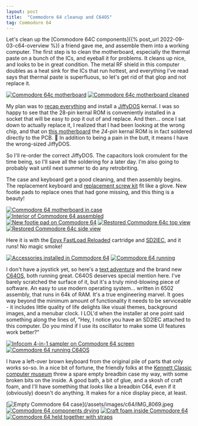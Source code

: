 ```yaml
---
layout: post
title:  "Commodore 64 cleanup and C64OS"
tag: Commodore 64
---
```


Let's clean up the [Commodore 64C components]({% post_url 2022-09-03-c64-overview %}) a friend gave me, and assemble them into a working computer. The first step is to clean the motherboard, especially the thermal paste on a bunch of the ICs, and eyeball it for problems. It cleans up nice, and looks to be in great condition. The metal RF shield in this computer doubles as a heat sink for the ICs that run hottest, and everything I've read says that thermal paste is superfluous, so let's get rid of that glop and not replace it.

[![Commodore 64c motherboard](/assets/images/c64/t/IMG_7719.jpeg)](/assets/images/c64/IMG_7719.jpeg) [![Commodore 64c motherboard cleaned](/assets/images/c64/t/IMG_8073.jpeg)](/assets/images/c64/IMG_8073.jpeg)

My plan was to [recap everything](https://inanis.net/replacing-leaky-capacitors/) and install a [JiffyDOS](https://www.c64-wiki.com/wiki/JiffyDOS) kernal. I was so happy to see that the 28-pin kernal ROM is conveniently installed in a socket that will be easy to pop it out of and replace. And then... once I sat down to actually replace it, I realized that I had been looking at the wrong chip, and that on [this motherboard](https://www.c64-wiki.com/wiki/Motherboard#B-3) the *24-pin* kernal ROM is in fact soldered directly to the PCB. :facepalm: In addition to being a pain in the butt, it means I have the wrong-sized JiffyDOS.

So I'll re-order the correct JiffyDOS. The capacitors look cromulent for the time being, so I'll save all the soldering for a later day. I'm also going to probably wait until next summer to do any retrobriting.

The case and keyboard get a good cleaning, and then assembly begins. The replacement keyboard and [replacement screw kit](https://retroleum.co.uk/) fit like a glove. New footie pads to replace ones that had gone missing, and this thing is a beauty!

[![Commodore 64 motherboard in case](/assets/images/c64/t/IMG_8074.jpeg)](/assets/images/c64/IMG_8074.jpeg) [![Interior of Commodore 64 assembled](/assets/images/c64/t/IMG_8075.jpeg)](/assets/images/c64/IMG_8075.jpeg) [![New footie pad on Commodore 64](/assets/images/c64/t/IMG_8080.jpeg)](/assets/images/c64/IMG_8080.jpeg) [![Restored Commodore 64c top view](/assets/images/c64/t/IMG_8078.jpeg)](/assets/images/c64/IMG_8078.jpeg) [![Restored Commodore 64c side view](/assets/images/c64/t/IMG_8079.jpeg)](/assets/images/c64/IMG_8079.jpeg)

Here it is with the [Epyx FastLoad Reloaded](https://www.thefuturewas8bit.com/shop/commodore/eflr.html) cartridge and [SD2IEC](https://hackaday.io/project/171759-c64-sd2iec-lp), and it runs! No magic smoke! 

[![Accessories installed in Commodore 64](/assets/images/c64/t/IMG_8083.jpeg)](/assets/images/c64/IMG_8083.jpeg) [![Commodore 64 running](/assets/images/c64/t/IMG_8081.jpeg)](/assets/images/c64/IMG_8081.jpeg)

I don't have a joystick yet, so here's a [text adventure](https://www.mobygames.com/game/four-in-one-infocom-sampler) and the brand new [C64OS](https://c64os.com/), both running great. C64OS deserves special mention here. I've barely scratched the surface of it, but it's a truly mind-blowing piece of software. An easy to use modern operating system... written in 6502 assembly, that runs in 64k of RAM. It's a true engineering marvel. It goes way beyond the minimum amount of functionality it needs to be serviceable - it includes little quality of life delights like visual themes, background images, and a menubar clock. I LOL'd when the installer at one point said something along the lines of, "Hey, I notice you have an SD2IEC attached to this computer. Do you mind if I use its oscillator to make some UI features work better?"

[![Infocom 4-in-1 sampler on Commodore 64 screen](/assets/images/c64/t/IMG_8087.jpeg)](/assets/images/c64/IMG_8087.jpeg) [![Commodore 64 running C64OS](/assets/images/c64/t/IMG_8090.jpeg)](/assets/images/c64/IMG_8090.jpeg)

I have a left-over brown keyboard from the original pile of parts that only works so-so. In a nice bit of fortune, the friendly folks at the [Kennett Classic computer museum](https://www.kennettclassic.com/) threw a spare empty breadbin case my way, with some broken bits on the inside. A good bath, a bit of glue, and a skosh of craft foam, and I'll have something that *looks* like a breadbin C64, even if it (obviously) doesn't do anything. It makes for a nice display piece, at least. 

[![Empty Commodore 64 case](/assets/images/c64/t/IMG_8069.jpeg)](/assets/images/c64/IMG_8069.jpeg [![Commodore 64 components drying](/assets/images/c64/t/IMG_8070.jpeg)](/assets/images/c64/IMG_8070.jpeg) [![Craft foam inside Commodore 64](/assets/images/c64/t/IMG_8076.jpeg)](/assets/images/c64/IMG_8076.jpeg) [![Commodore 64 held together with straps](/assets/images/c64/t/IMG_8077.jpeg)](/assets/images/c64/IMG_8077.jpeg)